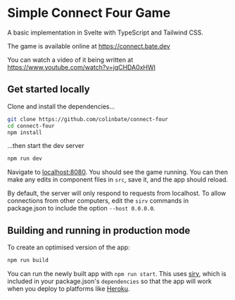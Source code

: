 # Simple Connect Four Game

A basic implementation in Svelte with TypeScript and Tailwind CSS.

The game is available online at https://connect.bate.dev

You can watch a video of it being written at https://www.youtube.com/watch?v=jqCHDA0xHWI

## Get started locally

Clone and install the dependencies...

```bash
git clone https://github.com/colinbate/connect-four
cd connect-four
npm install
```

...then start the dev server

```bash
npm run dev
```

Navigate to [localhost:8080](http://localhost:8080). You should see the game running. You can then make any edits in component files in `src`, save it, and the app should reload.

By default, the server will only respond to requests from localhost. To allow connections from other computers, edit the `sirv` commands in package.json to include the option `--host 0.0.0.0`.


## Building and running in production mode

To create an optimised version of the app:

```bash
npm run build
```

You can run the newly built app with `npm run start`. This uses [sirv](https://github.com/lukeed/sirv), which is included in your package.json's `dependencies` so that the app will work when you deploy to platforms like [Heroku](https://heroku.com).

